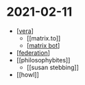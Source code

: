 # 2021-02-11

- [[vera]]
  - [[matrix.to]]
  - [[matrix bot]]
- [[federation]]
- [[philosophybites]]
  - [[susan stebbing]]
- [[howl]]

[//begin]: # "Autogenerated link references for markdown compatibility"
[vera]: ../vera "Vera"
[matrix bot]: ../matrix-bot "Matrix Bot"
[federation]: ../federation "Federation"
[//end]: # "Autogenerated link references"